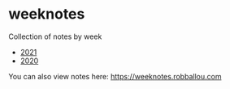 # weeknotes

Collection of notes by week

* [2021](2021/README.md)
* [2020](2020/README.md)

You can also view notes here: https://weeknotes.robballou.com
